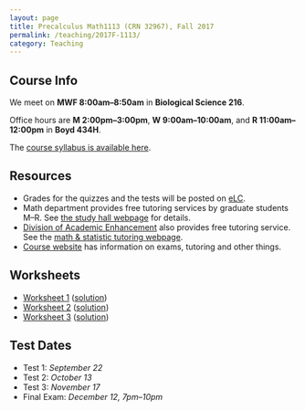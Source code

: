 ```yaml
---
layout: page
title: Precalculus Math1113 (CRN 32967), Fall 2017
permalink: /teaching/2017F-1113/
category: Teaching
---
```

## Course Info
We meet on **MWF 8:00am&ndash;8:50am** in **Biological Science 216**. 

Office hours are **M 2:00pm&ndash;3:00pm**, **W 9:00am&ndash;10:00am**, and **R 11:00am&ndash;12:00pm** in **Boyd 434H**.

The [course syllabus is available here](/static/2017F-1113/syllabus.pdf).

## Resources
+ Grades for the quizzes and the tests will be posted on [eLC](https://uga.view.usg.edu/). 
+ Math department provides free tutoring services by graduate students M&ndash;R. See [the study hall webpage](http://www.math.uga.edu/studyhall) for details.
+ [Division of Academic Enhancement](http://dae.uga.edu/) also provides free tutoring service. See the [math & statistic tutoring webpage](http://dae.uga.edu/tutoring/math-statistics/).
+ [Course website](http://www.math.uga.edu/1113) has information on exams, tutoring and other things.

## Worksheets
+ [Worksheet 1](/static/2017F-1113/w1.pdf) ([solution](/static/2017F-1113/w1sol.pdf))
+ [Worksheet 2](/static/2017F-1113/w2.pdf) ([solution](/static/2017F-1113/w2sol.pdf))
+ [Worksheet 3](/static/2017F-1113/w3.pdf) ([solution](/static/2017F-1113/w3sol.pdf))

## Test Dates
+ Test 1: *September 22*
+ Test 2: *October 13*
+ Test 3: *November 17*
+ Final Exam: *December 12, 7pm&ndash;10pm*
